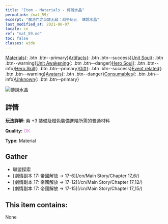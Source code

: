 ```yaml
---
title: "Item - Materials - 傳說水晶"
permalink: /mat_59/
excerpt: "魔法门之英雄无敌：战争纪元  傳說水晶"
last_modified_at: 2021-06-07
locale: cn
ref: "mat_59.md"
toc: false
classes: wide
---
```

 [Materials](/ItemsCN/){: .btn .btn--primary}[Artifacts](/ItemsCN/Artifacts/){: .btn .btn--success}[Unit Soul](/ItemsCN/UnitSoul/){: .btn .btn--warning}[Unit Awakening](/ItemsCN/UnitAwakening/){: .btn .btn--danger}[Hero Soul](/ItemsCN/HeroSoul/){: .btn .btn--info}[Hero Skill](/ItemsCN/HeroSkill/){: .btn .btn--primary}[Gift](/ItemsCN/Gift/){: .btn .btn--success}[Event related](/ItemsCN/Events/){: .btn .btn--warning}[Avatars](/ItemsCN/Avatars/){: .btn .btn--danger}[Consumables](/ItemsCN/Consumables/){: .btn .btn--info}[Unknown](/ItemsCN/Unknown/){: .btn .btn--primary}

 ![傳說水晶](/images/t/i_cailiao_shuijing2.png)

## 詳情
 **玩法詳解:** 紫 +3 裝備及橙色裝備進階所需的普通材料

 **Quality:** <span style="color: #DA70D6">OK</span>

 **Type:** Material

## Gather

*    聯盟探索 
*    [劇情副本 17: 帝國解放 -> 17-6](/cn/Main Story/Chapter 17_6/) 
*    [劇情副本 17: 帝國解放 -> 17-12](/cn/Main Story/Chapter 17_12/) 
*    [劇情副本 17: 帝國解放 -> 17-15](/cn/Main Story/Chapter 17_15/) 

## This item contains:

  None

